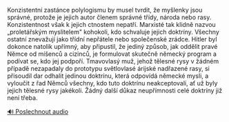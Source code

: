 
Konzistentní zastánce polylogismu by musel tvrdit, že myšlenky jsou správné, protože je jejich autor členem správné třídy, národa nebo rasy. Konzistentnost však k jejich ctnostem nepatří. Marxisté tak klidně nazvou „proletářským myslitelem" kohokoli, kdo schvaluje jejich doktríny. Všechny ostatní znevažují jako třídní nepřátele nebo společenské zrádce. Hitler byl dokonce natolik upřímný, aby připustil, že jediný způsob, jak oddělit pravé Němce od míšenců a cizinců, je formulovat skutečně německý program a podívat se, kdo jej podpoří. Tmavovlasý muž, jehož tělesné rysy v žádném případě nezapadaly do prototypu světlovlasé árijské nadřazené rasy, si přisoudil dar odhalit jedinou doktrínu, která odpovídá německé mysli, a vyloučit z řad Němců všechny, kdo tuto doktrínu neakceptovali, ať už byly jejich tělesné rysy jakékoli. Žádný další důkaz neupřímnosti celé doktríny již není třeba.

[🔊 Poslechnout audio](/data/7-paragraphs/audio/chapter_24/para_003-Konzistentn-zastnce-polylogismu-by-musel-tvrdit.mp3)
